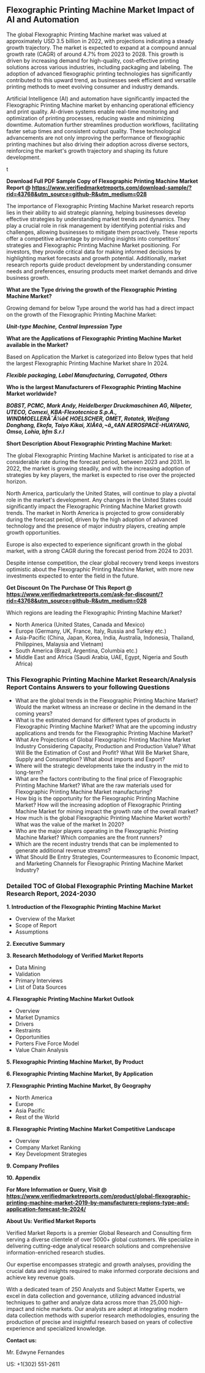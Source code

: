 <h2>Flexographic Printing Machine Market Impact of AI and Automation</h2><p>The global Flexographic Printing Machine market was valued at approximately USD 3.5 billion in 2022, with projections indicating a steady growth trajectory. The market is expected to expand at a compound annual growth rate (CAGR) of around 4.7% from 2023 to 2028. This growth is driven by increasing demand for high-quality, cost-effective printing solutions across various industries, including packaging and labeling. The adoption of advanced flexographic printing technologies has significantly contributed to this upward trend, as businesses seek efficient and versatile printing methods to meet evolving consumer and industry demands.</p><p>Artificial Intelligence (AI) and automation have significantly impacted the Flexographic Printing Machine market by enhancing operational efficiency and print quality. AI-driven systems enable real-time monitoring and optimization of printing processes, reducing waste and minimizing downtime. Automation further streamlines production workflows, facilitating faster setup times and consistent output quality. These technological advancements are not only improving the performance of flexographic printing machines but also driving their adoption across diverse sectors, reinforcing the market's growth trajectory and shaping its future development.</p>t</p><p id="" class=""><strong>Download Full PDF Sample Copy of Flexographic Printing Machine Market Report @ <a href="https://www.verifiedmarketreports.com/download-sample/?rid=43768&utm_source=github-R&utm_medium=028" target="_blank">https://www.verifiedmarketreports.com/download-sample/?rid=43768&utm_source=github-R&utm_medium=028</a></strong></p><p>The importance of&nbsp;Flexographic Printing Machine Market research reports lies in their ability to aid strategic planning, helping businesses develop effective strategies by understanding market trends and dynamics. They play a crucial role in risk management by identifying potential risks and challenges, allowing businesses to mitigate them proactively. These reports offer a competitive advantage by providing insights into competitors' strategies and Flexographic Printing Machine Market positioning. For investors, they provide critical data for making informed decisions by highlighting market forecasts and growth potential. Additionally, market research reports guide product development by understanding consumer needs and preferences, ensuring products meet market demands and drive business growth.</p><p><strong>What are the&nbsp;Type driving the growth of the Flexographic Printing Machine Market?</strong></p><p id="" class="">Growing demand for below Type around the world has had a direct impact on the growth of the Flexographic Printing Machine Market:</p><em><strong>Unit-type Machine, Central Impression Type</strong></em></p><strong>What are the&nbsp;Applications&nbsp;of Flexographic Printing Machine Market available in the Market?</strong></p><p id="" class="">Based on Application the Market is categorized into Below types that held the largest Flexographic Printing Machine Market share In 2024.</p><em><strong>Flexible packaging, Label Manufacturing, Corrugated, Others</strong></em></p><strong>Who is the largest Manufacturers of Flexographic Printing Machine Market worldwide?</strong></p><p><em><strong>BOBST, PCMC, Mark Andy, Heidelberger Druckmaschinen AG, Nilpeter, UTECO, Comexi, KBA-Flexotecnica S.p.A., WINDMOELLERÃ¯Â¼â€ HOELSCHER, OMET, Rotatek, Weifang Donghang, Ekofa, Taiyo Kikai, XIÃ¢â‚¬â„¢AN AEROSPACE-HUAYANG, Omso, Lohia, bfm S.r.l</strong></em></p><p id="" class=""><strong>Short Description About Flexographic Printing Machine Market:</strong></p><p>The global Flexographic Printing Machine Market is anticipated to rise at a considerable rate during the forecast period, between 2023 and 2031. In 2022, the market is growing steadily, and with the increasing adoption of strategies by key players, the market is expected to rise over the projected horizon.</p><p>North America, particularly the United States, will continue to play a pivotal role in the market's development. Any changes in the United States could significantly impact the Flexographic Printing Machine Market growth trends. The market in North America is projected to grow considerably during the forecast period, driven by the high adoption of advanced technology and the presence of major industry players, creating ample growth opportunities.</p><p>Europe is also expected to experience significant growth in the global market, with a strong CAGR during the forecast period from 2024 to 2031.</p><p>Despite intense competition, the clear global recovery trend keeps investors optimistic about the Flexographic Printing Machine Market, with more new investments expected to enter the field in the future.</p><p id="" class=""><strong>Get Discount On The Purchase Of This Report @ <a href="https://www.verifiedmarketreports.com/ask-for-discount/?rid=43768&utm_source=github-R&utm_medium=028" target="_blank">https://www.verifiedmarketreports.com/ask-for-discount/?rid=43768&utm_source=github-R&utm_medium=028</a></strong></p>Which regions are leading the Flexographic Printing Machine Market?</p><ul><li>North America (United States, Canada and Mexico)</li><li>Europe (Germany, UK, France, Italy, Russia and Turkey etc.)</li><li>Asia-Pacific (China, Japan, Korea, India, Australia, Indonesia, Thailand, Philippines, Malaysia and Vietnam)</li><li>South America (Brazil, Argentina, Columbia etc.)</li><li>Middle East and Africa (Saudi Arabia, UAE, Egypt, Nigeria and South Africa)</li></ul><h3 id="" class="">This Flexographic Printing Machine Market Research/Analysis Report Contains Answers to your following Questions</h3><ul><li>What are the global trends in the Flexographic Printing Machine Market? Would the market witness an increase or decline in the demand in the coming years?</li><li>What is the estimated demand for different types of products in Flexographic Printing Machine Market? What are the upcoming industry applications and trends for the Flexographic Printing Machine Market?</li><li>What Are Projections of Global Flexographic Printing Machine Market Industry Considering Capacity, Production and Production Value? What Will Be the Estimation of Cost and Profit? What Will Be Market Share, Supply and Consumption? What about imports and Export?</li><li>Where will the strategic developments take the industry in the mid to long-term?</li><li>What are the factors contributing to the final price of Flexographic Printing Machine Market? What are the raw materials used for Flexographic Printing Machine Market manufacturing?</li><li>How big is the opportunity for the Flexographic Printing Machine Market? How will the increasing adoption of Flexographic Printing Machine Market for mining impact the growth rate of the overall market?</li><li>How much is the global Flexographic Printing Machine Market worth? What was the value of the market In 2020?</li><li>Who are the major players operating in the Flexographic Printing Machine Market? Which companies are the front runners?</li><li>Which are the recent industry trends that can be implemented to generate additional revenue streams?</li><li>What Should Be Entry Strategies, Countermeasures to Economic Impact, and Marketing Channels for Flexographic Printing Machine Market Industry?</li></ul><h3 id="" class="">Detailed TOC of Global Flexographic Printing Machine Market Research Report, 2024-2030</h3><p id="" class=""><strong>1. Introduction of the Flexographic Printing Machine Market</strong></p><ul><li>Overview of the Market</li><li>Scope of Report</li><li>Assumptions</li></ul><p id="" class=""><strong>2. Executive Summary</strong></p><p id="" class=""><strong>3. Research Methodology of Verified Market Reports</strong></p><ul><li>Data Mining</li><li>Validation</li><li>Primary Interviews</li><li>List of Data Sources</li></ul><p id="" class=""><strong>4. Flexographic Printing Machine Market Outlook</strong></p><ul><li>Overview</li><li>Market Dynamics</li><li>Drivers</li><li>Restraints</li><li>Opportunities</li><li>Porters Five Force Model</li><li>Value Chain Analysis</li></ul><p id="" class=""><strong>5. Flexographic Printing Machine Market, By Product</strong></p><p id="" class=""><strong>6. Flexographic Printing Machine Market, By Application</strong></p><p id="" class=""><strong>7. Flexographic Printing Machine Market, By Geography</strong></p><ul><li>North America</li><li>Europe</li><li>Asia Pacific</li><li>Rest of the World</li></ul><p id="" class=""><strong>8. Flexographic Printing Machine Market Competitive Landscape</strong></p><ul><li>Overview</li><li>Company Market Ranking</li><li>Key Development Strategies</li></ul><p id="" class=""><strong>9. Company Profiles</strong></p><p id="" class=""><strong>10. Appendix</strong></p><p id="" class=""><strong>For More Information or Query, Visit @ <a href="https://www.verifiedmarketreports.com/product/global-flexographic-printing-machine-market-2019-by-manufacturers-regions-type-and-application-forecast-to-2024/" target="_blank">https://www.verifiedmarketreports.com/product/global-flexographic-printing-machine-market-2019-by-manufacturers-regions-type-and-application-forecast-to-2024/</a></strong></p><p id="" class=""><strong>About Us: Verified Market Reports</strong></p><p id="" class="">Verified Market Reports is a premier Global Research and Consulting firm serving a diverse clientele of over 5000+ global customers. We specialize in delivering cutting-edge analytical research solutions and comprehensive information-enriched research studies.</p><p id="" class="">Our expertise encompasses strategic and growth analyses, providing the crucial data and insights required to make informed corporate decisions and achieve key revenue goals.</p><p id="" class="">With a dedicated team of 250 Analysts and Subject Matter Experts, we excel in data collection and governance, utilizing advanced industrial techniques to gather and analyze data across more than 25,000 high-impact and niche markets. Our analysts are adept at integrating modern data collection methods with superior research methodologies, ensuring the production of precise and insightful research based on years of collective experience and specialized knowledge.</p><p id="" class=""><strong>Contact us:</strong></p><p id="" class="">Mr. Edwyne Fernandes</p><p id="" class="">US: +1(302) 551-2611</p>
